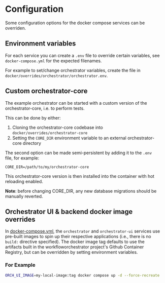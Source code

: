 # Configuration

Some configuration options for the docker compose services can be overriden.

## Environment variables

For each service you can create a `.env` file to override certain variables, see `docker-compose.yml` for the expected filenames.

For example to set/change orchestrator variables, create the file in `docker/overrides/orchestrator/orchestrator.env`.

## Custom orchestrator-core

The example orchestrator can be started with a custom version of the orchestrator-core, i.e. to perform tests.

This can be done by either:

1. Cloning the orchestrator-core codebase into `docker/overrides/orchestrator-core`
2. Setting the `CORE_DIR` environment variable to an external orchestrator-core directory

The second option can be made semi-persistent by adding it to the `.env` file, for example:

```
CORE_DIR=/path/to/my/orchestrator-core
```

This orchestrator-core version is then installed into the container with hot reloading enabled.

**Note**: before changing CORE_DIR, any new database migrations should be manually reverted.

## Orchestrator UI & backend docker image overrides

In [docker-compose.yml](../../docker-compose.yml), the `orchestrator` and
`orchestrator-ui` services use pre-built images to spin up their respective
applications (i.e., there is no `build:` directive specified). The docker image
tag defaults to use the artifacts built in the workfloworchestrator project's
Github Container Registry, but can be overridden by setting environment
variables.

### For Example

```bash
ORCH_UI_IMAGE=my-local-image:tag docker compose up -d --force-recreate
```
